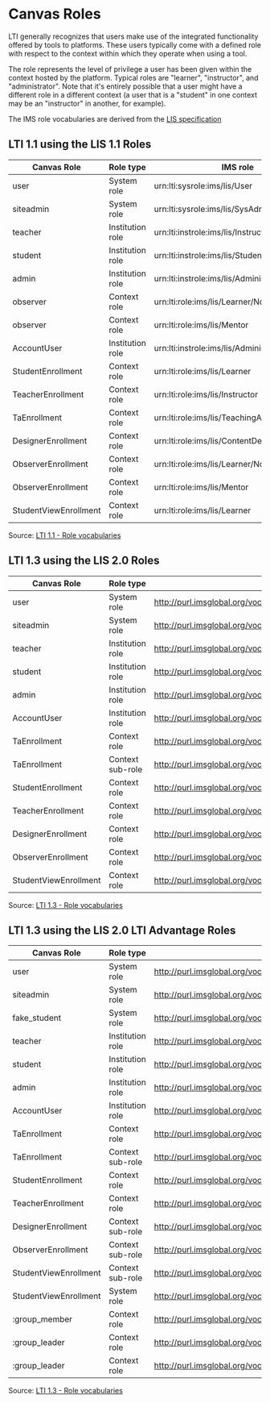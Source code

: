 Canvas Roles
============

LTI generally recognizes that users make use of the integrated functionality offered by tools to platforms. These users
typically come with a defined role with respect to the context within which they operate when using a tool.

The role represents the level of privilege a user has been given within the context hosted by the platform. Typical
roles are "learner", "instructor", and "administrator". Note that it's entirely possible that a user might have a
different role in a different context (a user that is a "student" in one context may be an "instructor" in another, for
example).

The IMS role vocabularies are derived from the [LIS specification](https://www.imsglobal.org/activity/onerosterlis#LIS)

## LTI 1.1 using the LIS 1.1 Roles

| Canvas Role           | Role type        | IMS role                                      |
|-----------------------|------------------|-----------------------------------------------|
| user                  | System role      | urn:lti:sysrole:ims/lis/User                  |
| siteadmin             | System role      | urn:lti:sysrole:ims/lis/SysAdmin              |
| teacher               | Institution role | urn:lti:instrole:ims/lis/Instructor           |
| student               | Institution role | urn:lti:instrole:ims/lis/Student              |
| admin                 | Institution role | urn:lti:instrole:ims/lis/Administrator        |
| observer              | Context role     | urn:lti:role:ims/lis/Learner/NonCreditLearner |
| observer              | Context role     | urn:lti:role:ims/lis/Mentor                   |
| AccountUser           | Institution role | urn:lti:instrole:ims/lis/Administrator        |
| StudentEnrollment     | Context role     | urn:lti:role:ims/lis/Learner                  |
| TeacherEnrollment     | Context role     | urn:lti:role:ims/lis/Instructor               |
| TaEnrollment          | Context role     | urn:lti:role:ims/lis/TeachingAssistant        |
| DesignerEnrollment    | Context role     | urn:lti:role:ims/lis/ContentDeveloper         |
| ObserverEnrollment    | Context role     | urn:lti:role:ims/lis/Learner/NonCreditLearner |
| ObserverEnrollment    | Context role     | urn:lti:role:ims/lis/Mentor                   |
| StudentViewEnrollment | Context role     | urn:lti:role:ims/lis/Learner                  |

Source: [LTI 1.1 - Role vocabularies](http://www.imsglobal.org/specs/ltiv1p1/implementation-guide#toc-8)


## LTI 1.3 using the LIS 2.0 Roles

| Canvas Role           | Role type        | IMS role                                                                       |
|-----------------------|------------------|--------------------------------------------------------------------------------|
| user                  | System role      | http://purl.imsglobal.org/vocab/lis/v2/system/person#User                      |
| siteadmin             | System role      | http://purl.imsglobal.org/vocab/lis/v2/system/person#SysAdmin                  |
| teacher               | Institution role | http://purl.imsglobal.org/vocab/lis/v2/institution/person#Instructor           |
| student               | Institution role | http://purl.imsglobal.org/vocab/lis/v2/institution/person#Student              |
| admin                 | Institution role | http://purl.imsglobal.org/vocab/lis/v2/institution/person#Administrator        |
| AccountUser           | Institution role | http://purl.imsglobal.org/vocab/lis/v2/institution/person#Administrator        |
| TaEnrollment          | Context role     | http://purl.imsglobal.org/vocab/lis/v2/membership#Instructor                   |
| TaEnrollment          | Context sub-role | http://purl.imsglobal.org/vocab/lis/v2/membership/Instructor#TeachingAssistant |
| StudentEnrollment     | Context role     | http://purl.imsglobal.org/vocab/lis/v2/membership#Learner                      |
| TeacherEnrollment     | Context role     | http://purl.imsglobal.org/vocab/lis/v2/membership#Instructor                   |
| DesignerEnrollment    | Context role     | http://purl.imsglobal.org/vocab/lis/v2/membership#ContentDeveloper             |
| ObserverEnrollment    | Context role     | http://purl.imsglobal.org/vocab/lis/v2/membership#Mentor                       |
| StudentViewEnrollment | Context role     | http://purl.imsglobal.org/vocab/lis/v2/membership#Learner                      |

Source: [LTI 1.3 - Role vocabularies](https://www.imsglobal.org/spec/lti/v1p3#role-vocabularies)


## LTI 1.3 using the LIS 2.0 LTI Advantage Roles

| Canvas Role           | Role type        | IMS role                                                                       |
|-----------------------|------------------|--------------------------------------------------------------------------------|
| user                  | System role      | http://purl.imsglobal.org/vocab/lis/v2/system/person#User                      |
| siteadmin             | System role      | http://purl.imsglobal.org/vocab/lis/v2/system/person#SysAdmin                  |
| fake_student          | System role      | http://purl.imsglobal.org/vocab/lti/system/person#TestUser                     |
| teacher               | Institution role | http://purl.imsglobal.org/vocab/lis/v2/institution/person#Instructor           |
| student               | Institution role | http://purl.imsglobal.org/vocab/lis/v2/institution/person#Student              |
| admin                 | Institution role | http://purl.imsglobal.org/vocab/lis/v2/institution/person#Administrator        |
| AccountUser           | Institution role | http://purl.imsglobal.org/vocab/lis/v2/institution/person#Administrator        |
| TaEnrollment          | Context role     | http://purl.imsglobal.org/vocab/lis/v2/membership#Instructor                   |
| TaEnrollment          | Context sub-role | http://purl.imsglobal.org/vocab/lis/v2/membership/Instructor#TeachingAssistant |
| StudentEnrollment     | Context role     | http://purl.imsglobal.org/vocab/lis/v2/membership#Learner                      |
| TeacherEnrollment     | Context role     | http://purl.imsglobal.org/vocab/lis/v2/membership#Instructor                   |
| DesignerEnrollment    | Context sub-role | http://purl.imsglobal.org/vocab/lis/v2/membership#ContentDeveloper             |
| ObserverEnrollment    | Context sub-role | http://purl.imsglobal.org/vocab/lis/v2/membership#Mentor                       |
| StudentViewEnrollment | Context sub-role | http://purl.imsglobal.org/vocab/lis/v2/membership#Learner                      |
| StudentViewEnrollment | System role      | http://purl.imsglobal.org/vocab/lti/system/person#TestUser                     |
| :group_member         | Context role     | http://purl.imsglobal.org/vocab/lis/v2/membership#Member                       |
| :group_leader         | Context role     | http://purl.imsglobal.org/vocab/lis/v2/membership#Member                       |
| :group_leader         | Context role     | http://purl.imsglobal.org/vocab/lis/v2/membership#Manager                      |

Source: [LTI 1.3 - Role vocabularies](https://www.imsglobal.org/spec/lti/v1p3#role-vocabularies)
